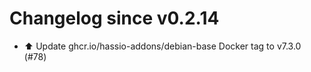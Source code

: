 # Changelog since v0.2.14
- ⬆️ Update ghcr.io/hassio-addons/debian-base Docker tag to v7.3.0 (#78) 

